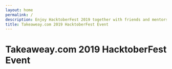 ```yaml
---
layout: home
permalink: /
description: Enjoy HacktoberFest 2019 together with friends and mentors at Takeaweay.com!
title: Takeaweay.com 2019 HacktoberFest Event
---
```


# Takeaweay.com 2019 HacktoberFest Event
